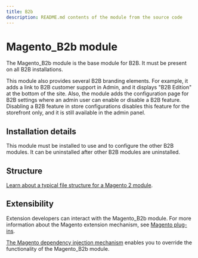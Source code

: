 ```yaml
---
title: B2b
description: README.md contents of the module from the source code
---
```


# Magento_B2b module

The Magento_B2b module is the base module for B2B. It must be present on all B2B installations.

This module also provides several B2B branding elements. For example, it adds a link to B2B customer support in Admin, and it displays "B2B Edition" at the bottom of the site. Also, the module adds the configuration page for B2B settings where an admin user can enable or disable a B2B feature. Disabling a B2B feature in store configurations disables this feature for the storefront only, and it is still available in the admin panel.

## Installation details

This module must be installed to use and to configure the other B2B modules. It can be uninstalled after other B2B modules are uninstalled.

## Structure

[Learn about a typical file structure for a Magento 2 module](https://devdocs.magento.com/guides/v2.4/extension-dev-guide/build/module-file-structure.html).

## Extensibility

Extension developers can interact with the Magento_B2b module. For more information about the Magento extension mechanism, see [Magento plug-ins](https://devdocs.magento.com/guides/v2.4/extension-dev-guide/plugins.html).

[The Magento dependency injection mechanism](https://devdocs.magento.com/guides/v2.4/extension-dev-guide/depend-inj.html) enables you to override the functionality of the Magento_B2b module.

